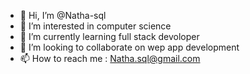 - 👋 Hi, I’m @Natha-sql
- 👀 I’m interested in computer science
- 🌱 I’m currently learning full stack devoloper
- 💞️ I’m looking to collaborate on wep app development
- 📫 How to reach me : Natha.sql@gmail.com

<!---
Natha-sql/Natha-sql is a ✨ special ✨ repository because its `README.md` (this file) appears on your GitHub profile.
You can click the Preview link to take a look at your changes.
--->
